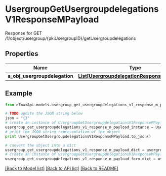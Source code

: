 # UsergroupGetUsergroupdelegationsV1ResponseMPayload

Response for GET /1/object/usergroup/{pkiUsergroupID}/getUsergroupdelegations

## Properties

Name | Type | Description | Notes
------------ | ------------- | ------------- | -------------
**a_obj_usergroupdelegation** | [**List[UsergroupdelegationResponseCompound]**](UsergroupdelegationResponseCompound.md) |  | 

## Example

```python
from eZmaxApi.models.usergroup_get_usergroupdelegations_v1_response_m_payload import UsergroupGetUsergroupdelegationsV1ResponseMPayload

# TODO update the JSON string below
json = "{}"
# create an instance of UsergroupGetUsergroupdelegationsV1ResponseMPayload from a JSON string
usergroup_get_usergroupdelegations_v1_response_m_payload_instance = UsergroupGetUsergroupdelegationsV1ResponseMPayload.from_json(json)
# print the JSON string representation of the object
print UsergroupGetUsergroupdelegationsV1ResponseMPayload.to_json()

# convert the object into a dict
usergroup_get_usergroupdelegations_v1_response_m_payload_dict = usergroup_get_usergroupdelegations_v1_response_m_payload_instance.to_dict()
# create an instance of UsergroupGetUsergroupdelegationsV1ResponseMPayload from a dict
usergroup_get_usergroupdelegations_v1_response_m_payload_form_dict = usergroup_get_usergroupdelegations_v1_response_m_payload.from_dict(usergroup_get_usergroupdelegations_v1_response_m_payload_dict)
```
[[Back to Model list]](../README.md#documentation-for-models) [[Back to API list]](../README.md#documentation-for-api-endpoints) [[Back to README]](../README.md)


